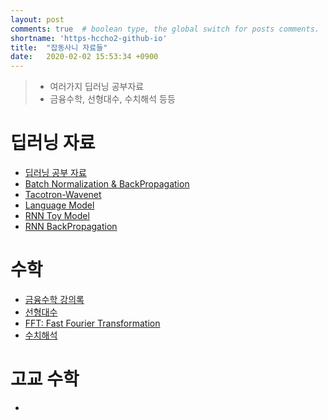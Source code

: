 ```yaml
---
layout: post
comments: true  # boolean type, the global switch for posts comments.
shortname: 'https-hccho2-github-io' 
title:  "잡동사니 자료들"
date:   2020-02-02 15:53:34 +0900
---
```


> * 여러가지 딥러닝 공부자료
> * 금융수학, 선형대수, 수치해석 등등

# 딥러닝 자료
* [딥러닝 공부 자료](https://drive.google.com/open?id=16olGwVvk_smtgopmuUtouOf1ad1RGpIf)
* [Batch Normalization & BackPropagation](https://drive.google.com/open?id=17kt3e-j6nnnl9geWhv7TPjOatCbX-dcF)
* [Tacotron-Wavenet](https://drive.google.com/open?id=1tjiXEtOCk0A0fY4GwSTVVEgNivVcWz-B)
* [Language Model](https://drive.google.com/open?id=1jhQejNuZLCRvWQrWhwxaR1qO1CTp-gcn)
* [RNN Toy Model](https://drive.google.com/open?id=1FlGwtl3Uy7xhRwCdlfeBcfCO0pOSUzaX)
* [RNN BackPropagation](https://drive.google.com/open?id=1RV0vuAKibJaq3HFDwsx8L-llzdCmPSFW)


# 수학
* [금융수학 강의록](https://drive.google.com/open?id=1P0dtzs6jKQkV7UTASuSg1QKIzlzwh6mh)
* [선형대수](https://drive.google.com/open?id=1j04vzuXRmi-W1n0ZDXcfFBC6Ei8OUd-8)
* [FFT: Fast Fourier Transformation](https://drive.google.com/open?id=1p7_LoLkxFmzcpP70ETuQs6KORBVHI2KJ)
* [수치해석](https://drive.google.com/open?id=1cxlwgeMS31zCTlH1nuAHF9YxPSo_P5vF)




# 고교 수학
* 